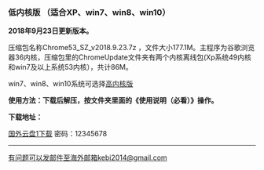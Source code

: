 ### 低内核版 （适合XP、win7、win8、win10）

**2018年9月23日更新版本。**

压缩包名称Chrome53_SZ_v2018.9.23.7z ，文件大小177.1M。主程序为谷歌浏览器36内核，压缩包里的ChromeUpdate文件夹有两个内核离线包(Xp系统49内核和win7及以上系统53内核），共计86M。

win7、win8、win10系统可选择[高内核版](https://github.com/Alvin9999/new-pac/wiki/%E9%AB%98%E5%86%85%E6%A0%B8%E7%89%88)


**使用方法：下载后解压，按文件夹里面的《使用说明（必看）》操作。**

**下载地址：**

[国外云盘1下载](http://45.32.141.248:8000/f/988efc1920/) 密码：12345678

***

有问题可以发邮件至海外邮箱kebi2014@gmail.com